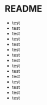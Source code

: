 # README

- test
- test
- test
- test
- test
- test
- test
- test
- test
- test
- test
- test
- test
- test
- test
